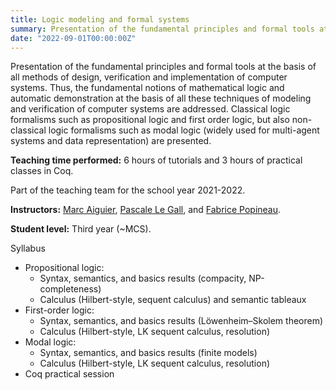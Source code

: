 ```yaml
---
title: Logic modeling and formal systems
summary: Presentation of the fundamental principles and formal tools at the basis of all methods of design, verification and implementation of computer systems.
date: "2022-09-01T00:00:00Z"
---
```


Presentation of the fundamental principles and formal tools at the basis of all methods of design, verification and implementation of computer systems. Thus, the fundamental notions of mathematical logic and automatic demonstration at the basis of all these techniques of modeling and verification of computer systems are addressed. Classical logic formalisms such as propositional logic and first order logic, but also non-classical logic formalisms such as modal logic (widely used for multi-agent systems and data representation) are presented.

**Teaching time performed:** 6 hours of tutorials and 3 hours of practical classes in Coq.

Part of the teaching team for the school year 2021-2022.

**Instructors:** [Marc Aiguier](http://perso.ecp.fr/~aiguierm/), [Pascale Le Gall](https://research.centralesupelec.fr/pascale.legall/), and [Fabrice Popineau](https://fabrice.popineau.net/).

**Student level:** Third year (~MCS).

Syllabus

* Propositional logic:
    * Syntax, semantics, and basics results (compacity, NP-completeness)
    * Calculus (Hilbert-style, sequent calculus) and semantic tableaux
* First-order logic:
    * Syntax, semantics, and basics results (Löwenheim–Skolem theorem)
    * Calculus (Hilbert-style, LK sequent calculus, resolution)
* Modal logic:
    * Syntax, semantics, and basics results (finite models)
    * Calculus (Hilbert-style, LK sequent calculus, resolution)
* Coq practical session
